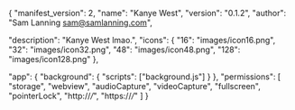 
{
  "manifest_version": 2,
  "name": "Kanye West",
  "version": "0.1.2",
  "author": "Sam Lanning <sam@samlanning.com>",

  "description": "Kanye West lmao.",
  "icons": {
    "16": "images/icon16.png",
    "32": "images/icon32.png",
    "48": "images/icon48.png",
    "128": "images/icon128.png"
  },

  "app": {
    "background": {
      "scripts": ["background.js"]
    }
  },
  "permissions": [
    "storage",
    "webview",
    "audioCapture",
    "videoCapture",
    "fullscreen",
    "pointerLock",
    "http://*/*",
    "https://*/*"
    ]
}
